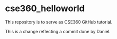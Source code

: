 # cse360_helloworld
This repository is to serve as CSE360 GitHub tutorial.

This is a change reflecting a commit done by Daniel.
